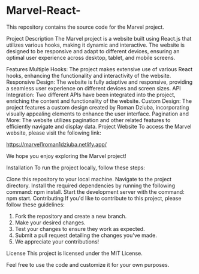 # Marvel-React-

This repository contains the source code for the Marvel project.

Project Description
The Marvel project is a website built using React.js that utilizes various hooks, making it dynamic and interactive. The website is designed to be responsive and adapt to different devices, ensuring an optimal user experience across desktop, tablet, and mobile screens.

Features
Multiple Hooks: The project makes extensive use of various React hooks, enhancing the functionality and interactivity of the website.
Responsive Design: The website is fully adaptive and responsive, providing a seamless user experience on different devices and screen sizes.
API Integration: Two different APIs have been integrated into the project, enriching the content and functionality of the website.
Custom Design: The project features a custom design created by Roman Dziuba, incorporating visually appealing elements to enhance the user interface.
Pagination and More: The website utilizes pagination and other related features to efficiently navigate and display data.
Project Website
To access the Marvel website, please visit the following link:

https://marvel1roman1dziuba.netlify.app/

We hope you enjoy exploring the Marvel project!

Installation
To run the project locally, follow these steps:

Clone this repository to your local machine.
Navigate to the project directory.
Install the required dependencies by running the following command: npm install.
Start the development server with the command: npm start.
Contributing
If you'd like to contribute to this project, please follow these guidelines:

1. Fork the repository and create a new branch.
2. Make your desired changes.
3. Test your changes to ensure they work as expected.
4. Submit a pull request detailing the changes you've made.
5. We appreciate your contributions!

License
This project is licensed under the MIT License.

Feel free to use the code and customize it for your own purposes.
